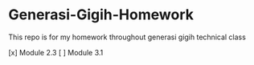 # Generasi-Gigih-Homework

This repo is for my homework throughout generasi gigih technical class

[x] Module 2.3
[ ] Module 3.1
